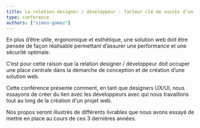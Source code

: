 ```yaml
---
title: La relation designer / développeur : facteur clé de succès d’un projet web.
type: conference
authors: ["simon-gomez"]
---
```


En plus d’être utile, ergonomique et esthétique, une solution web doit être pensée de façon réalisable permettant d’assurer une performance et une sécurité optimale. 

C’est pour cette raison que la relation designer / développeur doit occuper une place centrale dans la démarche de conception et de création d’une solution web. 

Cette conférence présente comment, en tant que designers UX/UI, nous essayons de créer du lien avec les développeurs avec qui nous travaillons tout au long de la création d'un projet web. 

Nos propos seront illustrés de différents livrables que nous avons essayé de mettre en place au cours de ces 3 dernières années.
